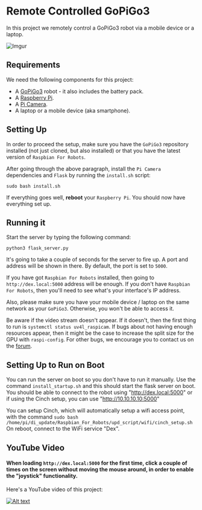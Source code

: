 # Remote Controlled GoPiGo3

In this project we remotely control a GoPiGo3 robot via a mobile device or a laptop.

![Imgur](http://i.imgur.com/sT2tHuPl.jpg)

## Requirements

We need the following components for this project:

* A [GoPiGo3](https://www.dexterindustries.com/gopigo3/) robot - it also includes the battery pack.
* A [Raspberry Pi](https://www.dexterindustries.com/raspberry-pi/).
* A [Pi Camera](https://www.dexterindustries.com/shop/raspberry-pi-camera/).
* A laptop or a mobile device (aka smartphone).

## Setting Up

In order to proceed the setup, make sure you have the `GoPiGo3` repository installed (not just cloned, but also installed) or that you have the latest version of `Raspbian For Robots`.

After going through the above paragraph, install the `Pi Camera` dependencies and `Flask` by running the `install.sh` script:
 ```
 sudo bash install.sh
 ```
If everything goes well, **reboot** your `Raspberry Pi`.
You should now have everything set up.

## Running it

Start the server by typing the following command:
```
python3 flask_server.py
```
It's going to take a couple of seconds for the server to fire up.
A port and address will be shown in there. By default, the port is set to `5000`.

If you have got `Raspbian For Robots` installed, then going to `http://dex.local:5000` address will be enough.
If you don't have `Raspbian For Robots`, then you'll need to see what's your interface's IP address.

Also, please make sure you have your mobile device / laptop on the same network as your `GoPiGo3`. Otherwise, you won't be able to access it.

Be aware if the video stream doesn't appear. If it doesn't, then the first thing to run is `systemctl status uv4l_raspicam`. If bugs about not having enough resources appear, then it might be the case to increase the split size for the GPU with `raspi-config`. For other bugs, we encourage you to contact us on the [forum](https://forum.dexterindustries.com).

## Setting Up to Run on Boot
You can run the server on boot so you don't have to run it manually.  Use the command
`install_startup.sh`
and this should start the flask server on boot.  You should be able to connect to the robot using "http://dex.local:5000" or if using the Cinch setup, you can use "http://10.10.10.10:5000"

You can setup Cinch, which will automatically setup a wifi access point, with the command
`sudo bash /home/pi/di_update/Raspbian_For_Robots/upd_script/wifi/cinch_setup.sh`
On reboot, connect to the WiFi service "Dex".

## YouTube Video

#### When loading `http://dex.local:5000` for the first time, click a couple of times on the screen without moving the mouse around, in order to enable the "joystick" functionality.

Here's a YouTube video of this project:

[![Alt text](https://img.youtube.com/vi/Tu_-Al6Smhg/0.jpg)](https://www.youtube.com/watch?v=Tu_-Al6Smhg)
